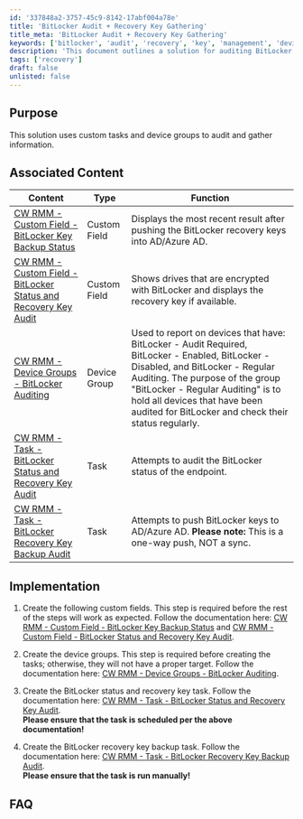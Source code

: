 ```yaml
---
id: '337848a2-3757-45c9-8142-17abf004a78e'
title: 'BitLocker Audit + Recovery Key Gathering'
title_meta: 'BitLocker Audit + Recovery Key Gathering'
keywords: ['bitlocker', 'audit', 'recovery', 'key', 'management', 'device', 'groups', 'custom', 'tasks']
description: 'This document outlines a solution for auditing BitLocker status and managing recovery keys using custom tasks and device groups in ConnectWise RMM. It provides step-by-step implementation instructions and associated content for effective management.'
tags: ['recovery']
draft: false
unlisted: false
---
```


## Purpose

This solution uses custom tasks and device groups to audit and gather information.

## Associated Content

| Content                                                                                       | Type         | Function                                                                                                                                                       |
|-----------------------------------------------------------------------------------------------|--------------|----------------------------------------------------------------------------------------------------------------------------------------------------------------|
| [CW RMM - Custom Field - BitLocker Key Backup Status](<../cwrmm/custom-fields/BitLocker Key Backup Status.md>) | Custom Field | Displays the most recent result after pushing the BitLocker recovery keys into AD/Azure AD.                                                                   |
| [CW RMM - Custom Field - BitLocker Status and Recovery Key Audit](<../cwrmm/custom-fields/BitLocker Status and Recovery Key Audit.md>) | Custom Field | Shows drives that are encrypted with BitLocker and displays the recovery key if available.                                                                    |
| [CW RMM - Device Groups - BitLocker Auditing](<../cwrmm/groups/BitLocker Auditing.md>) | Device Group | Used to report on devices that have: BitLocker - Audit Required, BitLocker - Enabled, BitLocker - Disabled, and BitLocker - Regular Auditing. The purpose of the group "BitLocker - Regular Auditing" is to hold all devices that have been audited for BitLocker and check their status regularly. |
| [CW RMM - Task - BitLocker Status and Recovery Key Audit](<../cwrmm/tasks/BitLocker Status and Recovery Key Audit.md>) | Task         | Attempts to audit the BitLocker status of the endpoint.                                                                                                      |
| [CW RMM - Task - BitLocker Recovery Key Backup Audit](<../cwrmm/tasks/BitLocker Recovery Key Backup Audit.md>) | Task         | Attempts to push BitLocker keys to AD/Azure AD. **Please note:** This is a one-way push, NOT a sync.                                                         |

## Implementation

1. Create the following custom fields. This step is required before the rest of the steps will work as expected. Follow the documentation here: [CW RMM - Custom Field - BitLocker Key Backup Status](<../cwrmm/custom-fields/BitLocker Key Backup Status.md>) and [CW RMM - Custom Field - BitLocker Status and Recovery Key Audit](<../cwrmm/custom-fields/BitLocker Status and Recovery Key Audit.md>).

2. Create the device groups. This step is required before creating the tasks; otherwise, they will not have a proper target. Follow the documentation here: [CW RMM - Device Groups - BitLocker Auditing](<../cwrmm/groups/BitLocker Auditing.md>).

3. Create the BitLocker status and recovery key task. Follow the documentation here: [CW RMM - Task - BitLocker Status and Recovery Key Audit](<../cwrmm/tasks/BitLocker Status and Recovery Key Audit.md>).  
   **Please ensure that the task is scheduled per the above documentation!**

4. Create the BitLocker recovery key backup task. Follow the documentation here: [CW RMM - Task - BitLocker Recovery Key Backup Audit](<../cwrmm/tasks/BitLocker Recovery Key Backup Audit.md>).  
   **Please ensure that the task is run manually!**

## FAQ






